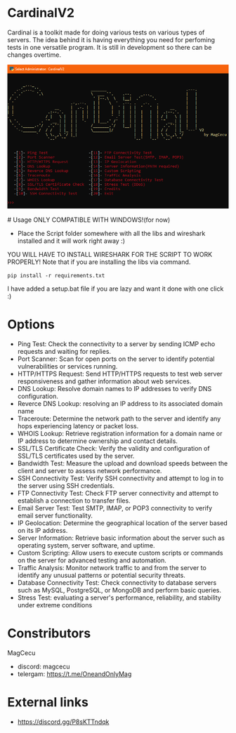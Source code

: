 # CardinalV2
Cardinal is a toolkit made for doing various tests on various types of servers. The idea behind it is having everything you need for perfoming tests in one versatile program. It is still in development so there can be changes overtime. 

<p align="center">
  <img src="image.png">
</p>
# Usage
ONLY COMPATIBLE WITH WINDOWS!(for now)

* Place the Script folder somewhere with all the libs and wireshark installed and it will work right away :)

YOU WILL HAVE TO INSTALL WIRESHARK FOR THE SCRIPT TO WORK PROPERLY! Note that if you are installing the libs via command.
```
pip install -r requirements.txt
```
I have added a setup.bat file if you are lazy and want it done with one click :)

# Options
* Ping Test: Check the connectivity to a server by sending ICMP echo requests and waiting for replies.
* Port Scanner: Scan for open ports on the server to identify potential vulnerabilities or services running.
* HTTP/HTTPS Request: Send HTTP/HTTPS requests to test web server responsiveness and gather information about web services.
* DNS Lookup: Resolve domain names to IP addresses to verify DNS configuration.
* Reverce DNS Lookup: resolving an IP address to its associated domain name
* Traceroute: Determine the network path to the server and identify any hops experiencing latency or packet loss.
* WHOIS Lookup: Retrieve registration information for a domain name or IP address to determine ownership and contact details.
* SSL/TLS Certificate Check: Verify the validity and configuration of SSL/TLS certificates used by the server.
* Bandwidth Test: Measure the upload and download speeds between the client and server to assess network performance.
* SSH Connectivity Test: Verify SSH connectivity and attempt to log in to the server using SSH credentials.
* FTP Connectivity Test: Check FTP server connectivity and attempt to establish a connection to transfer files.
* Email Server Test: Test SMTP, IMAP, or POP3 connectivity to verify email server functionality.
* IP Geolocation: Determine the geographical location of the server based on its IP address.
* Server Information: Retrieve basic information about the server such as operating system, server software, and uptime.
* Custom Scripting: Allow users to execute custom scripts or commands on the server for advanced testing and automation.
* Traffic Analysis: Monitor network traffic to and from the server to identify any unusual patterns or potential security threats.
* Database Connectivity Test: Check connectivity to database servers such as MySQL, PostgreSQL, or MongoDB and perform basic queries.
* Stress Test: evaluating a server's performance, reliability, and stability under extreme conditions

# Constributors
MagCecu
* discord: magcecu
* telergam: https://t.me/OneandOnlyMag
# External links
* https://discord.gg/P8sKTTndqk
